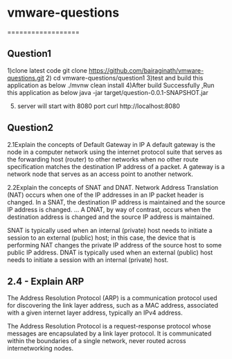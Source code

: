 # vmware-questions
==================

Question1
---------
1)clone latest code 
git clone https://github.com/bairaginath/vmware-questions.git
2) cd vmware-questions/question1
3)test and build this application as below
./mvnw clean install
4)After build Successfully ,Run this application as below
java -jar target/question-0.0.1-SNAPSHOT.jar

5) server will start with 8080 port
curl http://localhost:8080



Question2
----------
2.1Explain the concepts of Default Gateway in IP
 A default gateway is the node in a computer network using the internet protocol suite that serves as the forwarding host (router) to other networks when no other route specification matches the destination IP address of a packet.
 A gateway is a network node that serves as an access point to another network.


 2.2Explain the concepts of SNAT and DNAT.
 Network Address Translation (NAT) occurs when one of the IP addresses in an IP packet header is changed. In a SNAT, the destination IP address is maintained and the source IP address is changed. ... A DNAT, by way of contrast, occurs when the destination address is changed and the source IP address is maintained.

SNAT is typically used when an internal (private) host needs to initiate a session to an external (public) host; in this case, the device that is performing NAT changes the private IP address of the source host to some public IP address.
 DNAT is typically used when an external (public) host needs to initiate a session with an internal (private) host.

2.4 - Explain ARP
-----
The Address Resolution Protocol (ARP) is a communication protocol used for discovering the link layer address, such as a MAC address, associated with a given internet layer address, typically an IPv4 address.

The Address Resolution Protocol is a request-response protocol whose messages are encapsulated by a link layer protocol. It is communicated within the boundaries of a single network, never routed across internetworking nodes.


